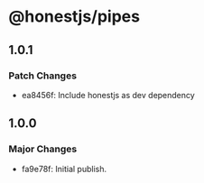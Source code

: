 # @honestjs/pipes

## 1.0.1

### Patch Changes

- ea8456f: Include honestjs as dev dependency

## 1.0.0

### Major Changes

- fa9e78f: Initial publish.
